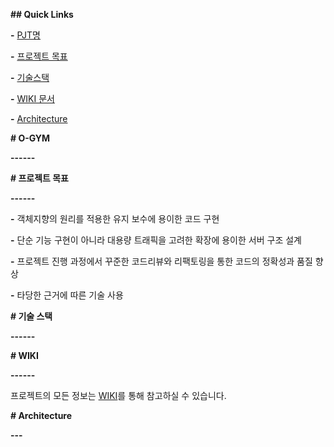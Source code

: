 
**## Quick Links** 



**-** [PJT명](#프로젝트명) 

**-** [프로젝트 목표](#프로젝트-목표)

**-** [기술스택](#기술-스택)

**-** [WIKI 문서](#wiki)

**-** [Architecture](#architecture)



**# O-GYM**



**------**







**# 프로젝트 목표**



**------**



**-** 객체지향의 원리를 적용한 유지 보수에 용이한 코드 구현

**-** 단순 기능 구현이 아니라 대용량 트래픽을 고려한 확장에 용이한 서버 구조 설계

**-** 프로젝트 진행 과정에서 꾸준한 코드리뷰와 리팩토링을 통한 코드의 정확성과 품질 향상

**-** 타당한 근거에 따른 기술 사용





**# 기술 스택**



**------**







**# WIKI**



**------**



프로젝트의 모든 정보는 [WIKI](https://lab.ssafy.com/s05-bigdata-dist/S05P21B103/-/wikis/Home)를 통해 참고하실 수 있습니다.



**# Architecture**



**---** 

